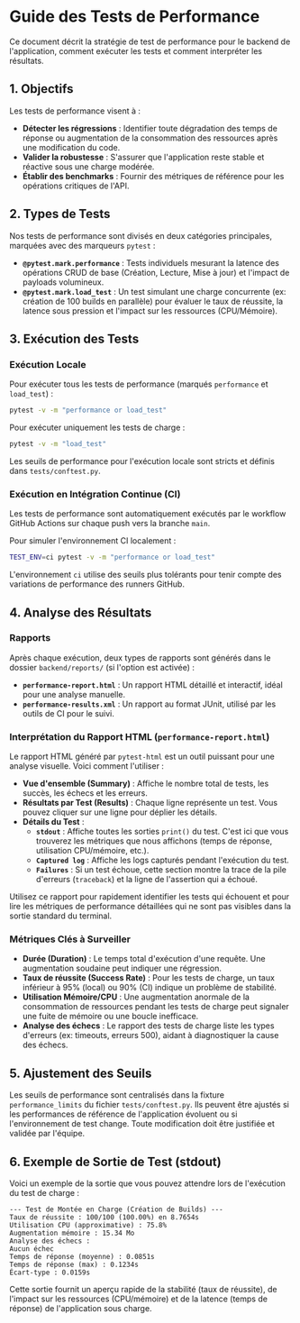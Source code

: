 # Guide des Tests de Performance

Ce document décrit la stratégie de test de performance pour le backend de l'application, comment exécuter les tests et comment interpréter les résultats.

## 1. Objectifs

Les tests de performance visent à :
- **Détecter les régressions** : Identifier toute dégradation des temps de réponse ou augmentation de la consommation des ressources après une modification du code.
- **Valider la robustesse** : S'assurer que l'application reste stable et réactive sous une charge modérée.
- **Établir des benchmarks** : Fournir des métriques de référence pour les opérations critiques de l'API.

## 2. Types de Tests

Nos tests de performance sont divisés en deux catégories principales, marquées avec des marqueurs `pytest` :

- **`@pytest.mark.performance`** : Tests individuels mesurant la latence des opérations CRUD de base (Création, Lecture, Mise à jour) et l'impact de payloads volumineux.
- **`@pytest.mark.load_test`** : Un test simulant une charge concurrente (ex: création de 100 builds en parallèle) pour évaluer le taux de réussite, la latence sous pression et l'impact sur les ressources (CPU/Mémoire).

## 3. Exécution des Tests

### Exécution Locale

Pour exécuter tous les tests de performance (marqués `performance` et `load_test`) :
```bash
pytest -v -m "performance or load_test"
```

Pour exécuter uniquement les tests de charge :
```bash
pytest -v -m "load_test"
```

Les seuils de performance pour l'exécution locale sont stricts et définis dans `tests/conftest.py`.

### Exécution en Intégration Continue (CI)

Les tests de performance sont automatiquement exécutés par le workflow GitHub Actions sur chaque push vers la branche `main`.

Pour simuler l'environnement CI localement :
```bash
TEST_ENV=ci pytest -v -m "performance or load_test"
```

L'environnement `ci` utilise des seuils plus tolérants pour tenir compte des variations de performance des runners GitHub.

## 4. Analyse des Résultats

### Rapports

Après chaque exécution, deux types de rapports sont générés dans le dossier `backend/reports/` (si l'option est activée) :

- **`performance-report.html`** : Un rapport HTML détaillé et interactif, idéal pour une analyse manuelle.
- **`performance-results.xml`** : Un rapport au format JUnit, utilisé par les outils de CI pour le suivi.

### Interprétation du Rapport HTML (`performance-report.html`)

Le rapport HTML généré par `pytest-html` est un outil puissant pour une analyse visuelle. Voici comment l'utiliser :

- **Vue d'ensemble (Summary)** : Affiche le nombre total de tests, les succès, les échecs et les erreurs.
- **Résultats par Test (Results)** : Chaque ligne représente un test. Vous pouvez cliquer sur une ligne pour déplier les détails.
- **Détails du Test** :
  - **`stdout`** : Affiche toutes les sorties `print()` du test. C'est ici que vous trouverez les métriques que nous affichons (temps de réponse, utilisation CPU/mémoire, etc.).
  - **`Captured log`** : Affiche les logs capturés pendant l'exécution du test.
  - **`Failures`** : Si un test échoue, cette section montre la trace de la pile d'erreurs (`traceback`) et la ligne de l'assertion qui a échoué.

Utilisez ce rapport pour rapidement identifier les tests qui échouent et pour lire les métriques de performance détaillées qui ne sont pas visibles dans la sortie standard du terminal.

### Métriques Clés à Surveiller

- **Durée (Duration)** : Le temps total d'exécution d'une requête. Une augmentation soudaine peut indiquer une régression.
- **Taux de réussite (Success Rate)** : Pour les tests de charge, un taux inférieur à 95% (local) ou 90% (CI) indique un problème de stabilité.
- **Utilisation Mémoire/CPU** : Une augmentation anormale de la consommation de ressources pendant les tests de charge peut signaler une fuite de mémoire ou une boucle inefficace.
- **Analyse des échecs** : Le rapport des tests de charge liste les types d'erreurs (ex: timeouts, erreurs 500), aidant à diagnostiquer la cause des échecs.

## 5. Ajustement des Seuils

Les seuils de performance sont centralisés dans la fixture `performance_limits` du fichier `tests/conftest.py`. Ils peuvent être ajustés si les performances de référence de l'application évoluent ou si l'environnement de test change. Toute modification doit être justifiée et validée par l'équipe.

## 6. Exemple de Sortie de Test (stdout)

Voici un exemple de la sortie que vous pouvez attendre lors de l'exécution du test de charge :

```text
--- Test de Montée en Charge (Création de Builds) ---
Taux de réussite : 100/100 (100.00%) en 8.7654s
Utilisation CPU (approximative) : 75.8%
Augmentation mémoire : 15.34 Mo
Analyse des échecs :
Aucun échec
Temps de réponse (moyenne) : 0.0851s
Temps de réponse (max) : 0.1234s
Écart-type : 0.0159s
```

Cette sortie fournit un aperçu rapide de la stabilité (taux de réussite), de l'impact sur les ressources (CPU/mémoire) et de la latence (temps de réponse) de l'application sous charge.